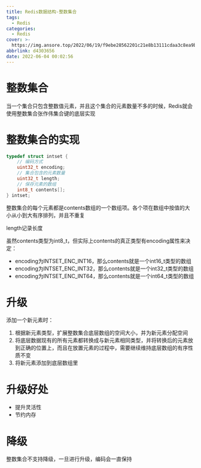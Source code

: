 ```yaml
---
title: Redis数据结构-整数集合
tags:
  - Redis
categories:
  - Redis
cover: >-
  https://img.ansore.top/2022/06/19/f9ebe28562201c21e8b13111cdaa3c8ea9bfd66d.jpeg
abbrlink: d4303656
date: 2022-06-04 00:02:56
---
```



# 整数集合

当一个集合只包含整数值元素，并且这个集合的元素数量不多的时候，Redis就会使用整数集合张作伟集合键的底层实现

# 整数集合的实现

```c
typedef struct intset {
    // 编码方式
    uint32_t encoding;
    // 集合包含的元素数量
    uint32_t length;
    // 保存元素的数组
    int8_t contents[];
} intset;
```

整数集合的每个元素都是contents数组的一个数组项。各个项在数组中按值的大小从小到大有序排列，并且不重复

length记录长度

虽然contents类型为int8_t，但实际上contents的真正类型有encoding属性来决定：

- encoding为INTSET_ENC_INT16，那么contents就是一个int16_t类型的数组
- encoding为INTSET_ENC_INT32，那么contents就是一个int32_t类型的数组
- encoding为INTSET_ENC_INT64，那么contents就是一个int64_t类型的数组

# 升级

添加一个新元素时：

1. 根据新元素类型，扩展整数集合底层数组的空间大小，并为新元素分配空间
2. 将底层数据现有的所有元素都转换成与新元素相同类型，并将转换后的元素放到正确的位置上，而且在放置元素的过程中，需要继续维持底层数组的有序性质不变
3. 将新元素添加到底层数组里

# 升级好处

- 提升灵活性
- 节约内存

# 降级

整数集合不支持降级，一旦进行升级，编码会一直保持
